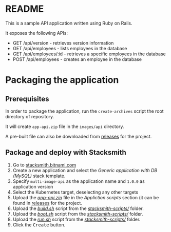 # README

This is a sample API application written using Ruby on Rails.

It exposes the following APIs:

- GET /api/version - retrieves version information
- GET /api/employees - lists employees in the database
- GET /api/employees/:id - retrieves a specific employees in the database
- POST /api/employees - creates an employee in the database

# Packaging the application

## Prerequisites

In order to package the application, run the `create-archives` script the root directory of repository.

It will create `app-api.zip` file in the `images/api` directory.

A pre-built file can also be downloaded from [releases](../../../../releases) for the project.

## Package and deploy with Stacksmith

1. Go to [stacksmith.bitnami.com](https://stacksmith.bitnami.com)
2. Create a new application and select the _Generic application with DB (MySQL)_ stack template.
3. Specify `multi-image-api` as the application name and `1.0.0` as application version
4. Select the Kubernetes target, deselecting any other targets
5. Upload the [_app-api.zip_](../../../../releases/download/v1.0.0/app-ui.zip) file in the _Appliction scripts_ section (it can be found in [releases](../../../../releases) for the project.
6. Upload the [_build.sh_](stacksmith-scripts/build.sh) script from the [_stacksmith-scripts/_](stacksmith-scripts/) folder.
7. Upload the [_boot.sh_](stacksmith-scripts/boot.sh) script from the [_stacksmith-scripts/_](stacksmith-scripts/) folder.
8. Upload the [_run.sh_](stacksmith-scripts/run.sh) script from the [_stacksmith-scripts/_](stacksmith-scripts/) folder.
9. Click the <kbd>Create</kbd> button. 
